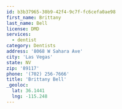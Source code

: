 ```yaml
---
id: b3b37965-30b9-42f4-9c7f-fc6cefa0ae98
first_name: Brittany
last_name: Bell
license: DMD
services:
  - dentist
category: Dentists
address: '8068 W Sahara Ave'
city: 'Las Vegas'
state: NV
zip: '89117'
phone: '(702) 256-7666'
title: 'Brittany Bell'
_geoloc:
  lat: 36.1441
  lng: -115.248
---
```

